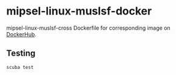 # mipsel-linux-muslsf-docker
mipsel-linux-muslsf-cross Dockerfile for corresponding image on
[DockerHub](https://hub.docker.com/repository/docker/matthewtingum/mipsel-linux-muslsf).

## Testing

```sh
scuba test
```
